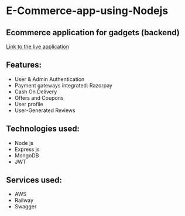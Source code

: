# E-Commerce-app-using-Nodejs
## Ecommerce application for gadgets (backend)
[Link to the live application](https://ecommerse-fsjs-production.up.railway.app/api-docs/#/)
## Features:
* User & Admin Authentication
* Payment gateways integrated: Razorpay
* Cash On Delivery
* Offers and Coupons
* User profile
* User-Generated Reviews

## Technologies used:
* Node js
* Express js
* MongoDB
* JWT

## Services used:
* AWS
* Railway
* Swagger




